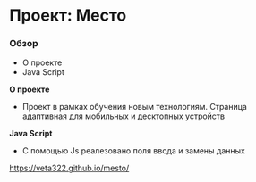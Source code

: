 # Проект: Место

### Обзор

* О проекте
* Java Script

**О проекте**

* Проект в рамках обучения новым технологиям. Страница адаптивная для мобильных и десктопных устройств

**Java Script**
* С помощью Js реалезовано поля ввода и замены данных 

https://veta322.github.io/mesto/
